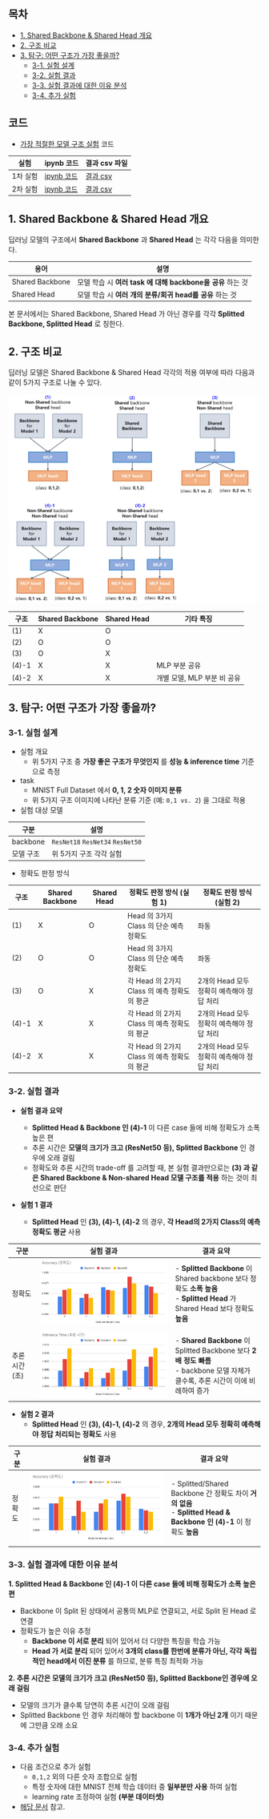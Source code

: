 
## 목차

* [1. Shared Backbone & Shared Head 개요](#1-shared-backbone--shared-head-개요)
* [2. 구조 비교](#2-구조-비교)
* [3. 탐구: 어떤 구조가 가장 좋을까?](#3-탐구-어떤-구조가-가장-좋을까)
  * [3-1. 실험 설계](#3-1-실험-설계)
  * [3-2. 실험 결과](#3-2-실험-결과)
  * [3-3. 실험 결과에 대한 이유 분석](#3-3-실험-결과에-대한-이유-분석)
  * [3-4. 추가 실험](#3-4-추가-실험)

## 코드

* [가장 적절한 모델 구조 실험](#3-탐구-어떤-구조가-가장-좋을까) 코드

| 실험    | ipynb 코드                                                  | 결과 csv 파일                               |
|-------|-----------------------------------------------------------|-----------------------------------------|
| 1차 실험 | [ipynb 코드](codes/Shared_Backbone_Head_experiment_1.ipynb) | [결과 csv](codes/result_experiment_1.csv) |
| 2차 실험 | [ipynb 코드](codes/Shared_Backbone_Head_experiment_2.ipynb) | [결과 csv](codes/result_experiment_2.csv) |

## 1. Shared Backbone & Shared Head 개요

딥러닝 모델의 구조에서 **Shared Backbone** 과 **Shared Head** 는 각각 다음을 의미한다.

| 용어              | 설명                                         |
|-----------------|--------------------------------------------|
| Shared Backbone | 모델 학습 시 **여러 task 에 대해 backbone을 공유** 하는 것 |
| Shared Head     | 모델 학습 시 **여러 개의 분류/회귀 head를 공유** 하는 것      |

본 문서에서는 Shared Backbone, Shared Head 가 아닌 경우를 각각 **Splitted Backbone, Splitted Head** 로 칭한다.

## 2. 구조 비교

딥러닝 모델은 Shared Backbone & Shared Head 각각의 적용 여부에 따라 다음과 같이 5가지 구조로 나눌 수 있다.

![image](images/Backbone_Head_1.PNG)

| 구조    | Shared Backbone | Shared Head | 기타 특징              |
|-------|-----------------|-------------|--------------------|
| (1)   | X               | O           |                    |
| (2)   | O               | O           |                    |
| (3)   | O               | X           |                    |
| (4)-1 | X               | X           | MLP 부분 공유          |
| (4)-2 | X               | X           | 개별 모델, MLP 부분 비 공유 |

## 3. 탐구: 어떤 구조가 가장 좋을까?

### 3-1. 실험 설계

* 실험 개요
  * 위 5가지 구조 중 **가장 좋은 구조가 무엇인지** 를 **성능 & inference time** 기준으로 측정 
* task
  * MNIST Full Dataset 에서 **0, 1, 2 숫자 이미지 분류**
  * 위 5가지 구조 이미지에 나타난 분류 기준 (예: ```0,1 vs. 2```) 을 그대로 적용
* 실험 대상 모델

| 구분       | 설명                                           |
|----------|----------------------------------------------|
| backbone | ```ResNet18``` ```ResNet34``` ```ResNet50``` |
| 모델 구조    | 위 5가지 구조 각각 실험                               |

* 정확도 판정 방식

| 구조    | Shared Backbone | Shared Head | 정확도 판정 방식 (실험 1)                | 정확도 판정 방식 (실험 2)           |
|-------|-----------------|-------------|---------------------------------|----------------------------|
| (1)   | X               | O           | Head 의 3가지 Class 의 단순 예측 정확도    | 좌동                         |
| (2)   | O               | O           | Head 의 3가지 Class 의 단순 예측 정확도    | 좌동                         |
| (3)   | O               | X           | 각 Head 의 2가지 Class 의 예측 정확도의 평균 | 2개의 Head 모두 정확히 예측해야 정답 처리 |
| (4)-1 | X               | X           | 각 Head 의 2가지 Class 의 예측 정확도의 평균 | 2개의 Head 모두 정확히 예측해야 정답 처리 |
| (4)-2 | X               | X           | 각 Head 의 2가지 Class 의 예측 정확도의 평균 | 2개의 Head 모두 정확히 예측해야 정답 처리 |

### 3-2. 실험 결과

* **실험 결과 요약**
  * **Splitted Head & Backbone 인 (4)-1** 이 다른 case 들에 비해 정확도가 소폭 높은 편
  * 추론 시간은 **모델의 크기가 크고 (ResNet50 등), Splitted Backbone** 인 경우에 오래 걸림
  * 정확도와 추론 시간의 trade-off 를 고려할 때, 본 실험 결과만으로는 **(3) 과 같은 Shared Backbone & Non-shared Head 모델 구조를 적용** 하는 것이 최선으로 판단 

* **실험 1 결과**
  * **Splitted Head** 인 **(3), (4)-1, (4)-2** 의 경우, **각 Head의 2가지 Class의 예측 정확도 평균** 사용

| 구분        | 실험 결과                                | 결과 요약                                                                                                         |
|-----------|--------------------------------------|---------------------------------------------------------------------------------------------------------------|
| 정확도       | ![image](images/Backbone_Head_2.PNG) | - **Splitted Backbone** 이 Shared backbone 보다 정확도 **소폭 높음**<br>- **Splitted Head** 가 Shared Head 보다 정확도 **높음** |
| 추론 시간 (초) | ![image](images/Backbone_Head_3.PNG) | - **Shared Backbone** 이 Splitted Backbone 보다 **2배 정도 빠름**<br>- backbone 모델 자체가 클수록, 추론 시간이 이에 비례하여 증가         |

* **실험 2 결과**
  * **Splitted Head** 인 **(3), (4)-1, (4)-2** 의 경우, **2개의 Head 모두 정확히 예측해야 정답 처리되는 정확도** 사용

| 구분        | 실험 결과                                | 결과 요약                                                                                                |
|-----------|--------------------------------------|------------------------------------------------------------------------------------------------------|
| 정확도       | ![image](images/Backbone_Head_4.PNG) | - Splitted/Shared Backbone 간 정확도 차이 **거의 없음**<br>- **Splitted Head & Backbone 인 (4)-1** 이 정확도 **높음** |

### 3-3. 실험 결과에 대한 이유 분석

**1. Splitted Head & Backbone 인 (4)-1 이 다른 case 들에 비해 정확도가 소폭 높은 편**

* Backbone 이 Split 된 상태에서 공통의 MLP로 연결되고, 서로 Split 된 Head 로 연결
* 정확도가 높은 이유 추정
  * **Backbone 이 서로 분리** 되어 있어서 더 다양한 특징을 학습 가능
  * **Head 가 서로 분리** 되어 있어서 **3개의 class를 한번에 분류가 아닌, 각각 독립적인 head에서 이진 분류** 를 하므로, 분류 특징 최적화 가능

**2. 추론 시간은 모델의 크기가 크고 (ResNet50 등), Splitted Backbone인 경우에 오래 걸림**

* 모델의 크기가 클수록 당연히 추론 시간이 오래 걸림
* Splitted Backbone 인 경우 처리해야 할 backbone 이 **1개가 아닌 2개** 이기 때문에 그만큼 오래 소요

### 3-4. 추가 실험

* 다음 조건으로 추가 실험
  * ```0,1,2``` 외의 다른 숫자 조합으로 실험
  * 특정 숫자에 대한 MNIST 전체 학습 데이터 중 **일부분만 사용** 하여 실험
  * learning rate 조정하여 실험 **(부분 데이터셋)**
* [해당 문서](딥러닝_기초_Shared_Backbone_Head_2.md) 참고.
